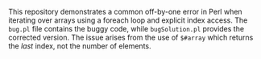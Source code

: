 This repository demonstrates a common off-by-one error in Perl when iterating over arrays using a foreach loop and explicit index access. The `bug.pl` file contains the buggy code, while `bugSolution.pl` provides the corrected version.  The issue arises from the use of `$#array` which returns the *last* index, not the number of elements. 